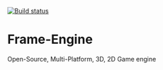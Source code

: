 [![Build status](https://ci.appveyor.com/api/projects/status/kf3h26g2xi764ykx/branch/master?svg=true)](https://ci.appveyor.com/project/morathias/frame-engine/branch/master)
# Frame-Engine

Open-Source, Multi-Platform, 3D, 2D Game engine
